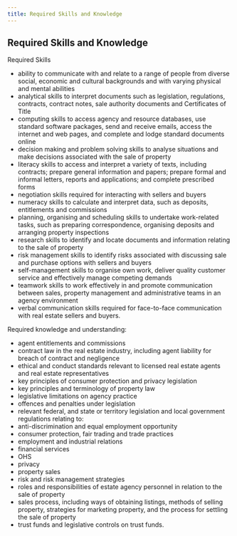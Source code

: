 ```yaml
---
title: Required Skills and Knowledge
---
```


## Required Skills and Knowledge

Required Skills

* ability to communicate with and relate to a range of people from diverse social, economic and cultural backgrounds and with varying physical and mental abilities
* analytical skills to interpret documents such as legislation, regulations, contracts, contract notes, sale authority documents and Certificates of Title
* computing skills to access agency and resource databases, use standard software packages, send and receive emails, access the internet and web pages, and complete and lodge standard documents online
* decision making and problem solving skills to analyse situations and make decisions associated with the sale of property
* literacy skills to access and interpret a variety of texts, including contracts; prepare general information and papers; prepare formal and informal letters, reports and applications; and complete prescribed forms
* negotiation skills required for interacting with sellers and buyers
* numeracy skills to calculate and interpret data, such as deposits, entitlements and commissions
* planning, organising and scheduling skills to undertake work-related tasks, such as preparing correspondence, organising deposits and arranging property inspections
* research skills to identify and locate documents and information relating to the sale of property
* risk management skills to identify risks associated with discussing sale and purchase options with sellers and buyers
* self-management skills to organise own work, deliver quality customer service and effectively manage competing demands
* teamwork skills to work effectively in and promote communication between sales, property management and administrative teams in an agency environment
* verbal communication skills required for face-to-face communication with real estate sellers and buyers.

Required knowledge and understanding:

* agent entitlements and commissions
* contract law in the real estate industry, including agent liability for breach of contract and negligence
* ethical and conduct standards relevant to licensed real estate agents and real estate representatives
* key principles of consumer protection and privacy legislation
* key principles and terminology of property law
* legislative limitations on agency practice
* offences and penalties under legislation
* relevant federal, and state or territory legislation and local government regulations relating to:
* anti-discrimination and equal employment opportunity
* consumer protection, fair trading and trade practices
* employment and industrial relations
* financial services
* OHS
* privacy
* property sales
* risk and risk management strategies
* roles and responsibilities of estate agency personnel in relation to the sale of property
* sales process, including ways of obtaining listings, methods of selling property, strategies for marketing property, and the process for settling the sale of property
* trust funds and legislative controls on trust funds.